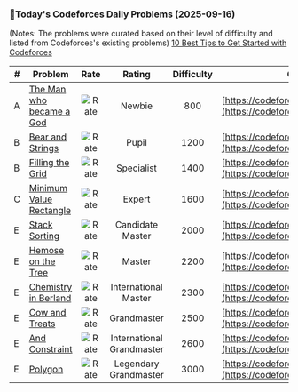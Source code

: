 ### 🌟Today's Codeforces Daily Problems (2025-09-16)
(Notes: The problems were curated based on their level of difficulty and listed from Codeforces's existing problems)
[10 Best Tips to Get Started with Codeforces](https://github.com/ika9810/Codeforces-Daily-Problems/blob/main/10%20Best%20Tips%20to%20Get%20Started%20with%20Codeforces.md)

| # | Problem | Rate| Rating | Difficulty | Contest |
|---| ----- | :--------: | :----------: | :----------: | ---------- |
|A|[The Man who became a God ](https://codeforces.com/contest/1847/problem/A)|![Rate](https://img.shields.io/badge/Newbie-800-lightgrey)|Newbie|800|[https://codeforces.com/contest/1847](https://codeforces.com/contest/1847)|
|B|[Bear and Strings](https://codeforces.com/contest/385/problem/B)|![Rate](https://img.shields.io/badge/Pupil-1200-brightgreen)|Pupil|1200|[https://codeforces.com/contest/385](https://codeforces.com/contest/385)|
|B|[Filling the Grid](https://codeforces.com/contest/1228/problem/B)|![Rate](https://img.shields.io/badge/Specialist-1400-9cf)|Specialist|1400|[https://codeforces.com/contest/1228](https://codeforces.com/contest/1228)|
|C|[Minimum Value Rectangle](https://codeforces.com/contest/1027/problem/C)|![Rate](https://img.shields.io/badge/Expert-1600-blue)|Expert|1600|[https://codeforces.com/contest/1027](https://codeforces.com/contest/1027)|
|E|[Stack Sorting](https://codeforces.com/contest/911/problem/E)|![Rate](https://img.shields.io/badge/Candidate%20Master-2000-blueviolet)|Candidate Master|2000|[https://codeforces.com/contest/911](https://codeforces.com/contest/911)|
|E|[Hemose on the Tree](https://codeforces.com/contest/1670/problem/E)|![Rate](https://img.shields.io/badge/Master-2200-orange)|Master|2200|[https://codeforces.com/contest/1670](https://codeforces.com/contest/1670)|
|E|[Chemistry in Berland](https://codeforces.com/contest/846/problem/E)|![Rate](https://img.shields.io/badge/International%20Master-2300-orange)|International Master|2300|[https://codeforces.com/contest/846](https://codeforces.com/contest/846)|
|E|[Cow and Treats](https://codeforces.com/contest/1307/problem/E)|![Rate](https://img.shields.io/badge/Grandmaster-2500-red)|Grandmaster|2500|[https://codeforces.com/contest/1307](https://codeforces.com/contest/1307)|
|E|[And Constraint](https://codeforces.com/contest/2119/problem/E)|![Rate](https://img.shields.io/badge/International%20Grandmaster-2600-red)|International Grandmaster|2600|[https://codeforces.com/contest/2119](https://codeforces.com/contest/2119)|
|E|[Polygon](https://codeforces.com/contest/1572/problem/E)|![Rate](https://img.shields.io/badge/Legendary%20Grandmaster-3000-red)|Legendary Grandmaster|3000|[https://codeforces.com/contest/1572](https://codeforces.com/contest/1572)|
